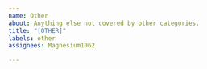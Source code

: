 ```yaml
---
name: Other
about: Anything else not covered by other categories.
title: "[OTHER]"
labels: other
assignees: Magnesium1062

---
```



